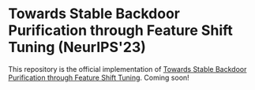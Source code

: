 # Towards Stable Backdoor Purification through Feature Shift Tuning (NeurIPS'23)
This repository is the official implementation of [Towards Stable Backdoor Purification through Feature Shift Tuning]().
Coming soon!
